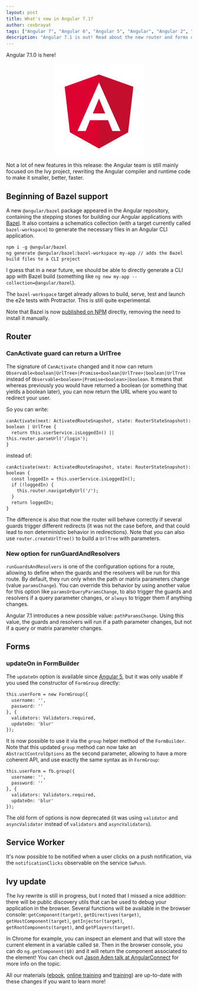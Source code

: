 ```yaml
---
layout: post
title: What's new in Angular 7.1?
author: cexbrayat
tags: ["Angular 7", "Angular 6", "Angular 5", "Angular", "Angular 2", "Angular 4"]
description: "Angular 7.1 is out! Read about the new router and forms options, Bazel support and more!"
---
```


Angular&nbsp;7.1.0 is here!

<p style="text-align: center;">
  <a href="https://github.com/angular/angular/blob/master/CHANGELOG.md#710-2018-11-21">
    <img class="rounded img-fluid" style="max-width: 100%" src="/assets/images/angular.png" alt="Angular logo" />
  </a>
</p>

Not a lot of new features in this release:
the Angular team is still mainly focused on the Ivy project,
rewriting the Angular compiler and runtime code to make it smaller, better, faster.


## Beginning of Bazel support

A new `@angular/bazel` package appeared in the Angular repository,
containing the stepping stones for building our Angular applications with [Bazel](https://bazel.build/).
It also contains a schematics collection (with a target currently called `bazel-workspace`) to generate the necessary files in an Angular CLI application.

    npm i -g @angular/bazel
    ng generate @angular/bazel:bazel-workspace my-app // adds the Bazel build files to a CLI project

I guess that in a near future, we should be able to directly generate a CLI app with Bazel build
(something like `ng new my-app --collection=@angular/bazel`).

The `bazel-workspace` target already allows to build, serve, test and launch the e2e tests with Protractor. This is still quite experimental.

Note that Bazel is now [published on NPM](https://www.npmjs.com/package/@bazel/bazel) directly,
removing the need to install it manually.

## Router

### CanActivate guard can return a UrlTree

The signature of `CanActivate` changed and it now can return `Observable<boolean|UrlTree>|Promise<boolean|UrlTree>|boolean|UrlTree` instead of `Observable<boolean>|Promise<boolean>|boolean`.
It means that whereas previously you would have returned a boolean (or something that yields a boolean later), you can now return the URL where you want to redirect your user.

So you can write:

    canActivate(next: ActivatedRouteSnapshot, state: RouterStateSnapshot): boolean | UrlTree {
      return this.userService.isLoggedIn() || this.router.parseUrl('/login');
    }

instead of:

    canActivate(next: ActivatedRouteSnapshot, state: RouterStateSnapshot): boolean {
      const loggedIn = this.userService.isLoggedIn();
      if (!loggedIn) {
        this.router.navigateByUrl('/');
      }
      return loggedIn;
    }


The difference is also that now the router will behave correctly if several guards trigger different redirects (it was not the case before, and that could lead to non deterministic behavior in redirections).
Note that you can also use `router.createUrlTree()` to build a `UrlTree` with parameters.

### New option for runGuardAndResolvers

`runGuardsAndResolvers` is one of the configuration options for a route,
allowing to define when the guards and the resolvers will be run for this route.
By default, they run only when the path or matrix parameters change (value `paramsChange`).
You can override this behavior by using another value for this option like `paramsOrQueryParamsChange`,
to also trigger the guards and resolvers if a query parameter changes,
or `always` to trigger them if anything changes.

Angular 7.1 introduces a new possible value: `pathParamsChange`.
Using this value, the guards and resolvers will run if a path parameter changes,
but not if a query or matrix parameter changes.

## Forms

### updateOn in FormBuilder

The `updateOn` option is available since [Angular 5](/2017/11/02/what-is-new-angular-5),
but it was only usable if you used the constructor of `FormGroup` directly:

    this.userForm = new FormGroup({
      username: '',
      password: ''
    }, {
      validators: Validators.required,
      updateOn: 'blur'
    });

It is now possible to use it via the `group` helper method of the `FormBuilder`.
Note that this updated `group` method can now take an `AbstractControlOptions` as the second parameter,
allowing to have a more coherent API, and use exactly the same syntax as in `FormGroup`:

    this.userForm = fb.group({
      username: '',
      password: ''
    }, {
      validators: Validators.required,
      updateOn: 'blur'
    });

The old form of options is now deprecated
(it was using `validator` and `asyncValidator` instead of `validators` and `asyncValidators`).

## Service Worker

It's now possible to be notified when a user clicks on a push notification,
via the `notificationClicks` observable on the service `SwPush`.

## Ivy update

The Ivy rewrite is still in progress,
but I noted that I missed a nice addition:
there will be public discovery utils that can be used to debug your application in the browser.
Several functions will be available in the browser console:
`getComponent(target)`, `getDirectives(target)`, `getHostComponent(target)`,
`getInjector(target)`, `getRootComponents(target)`, and `getPlayers(target)`.

In Chrome for example, you can inspect an element and that will store the current element in a variable called `$0`. Then in the browser console, you can do `ng.getComponent($0)` and it will return the component associated to the element!
You can check out [Jason Aden talk at AngularConnect](https://www.youtube.com/watch?v=MMPl9wHzmS4) for more info on the topic.

All our materials ([ebook](https://books.ninja-squad.com/angular), [online training](https://angular-exercises.ninja-squad.com/) and [training](https://ninja-squad.com/training/angular)) are up-to-date with these changes if you want to learn more!
